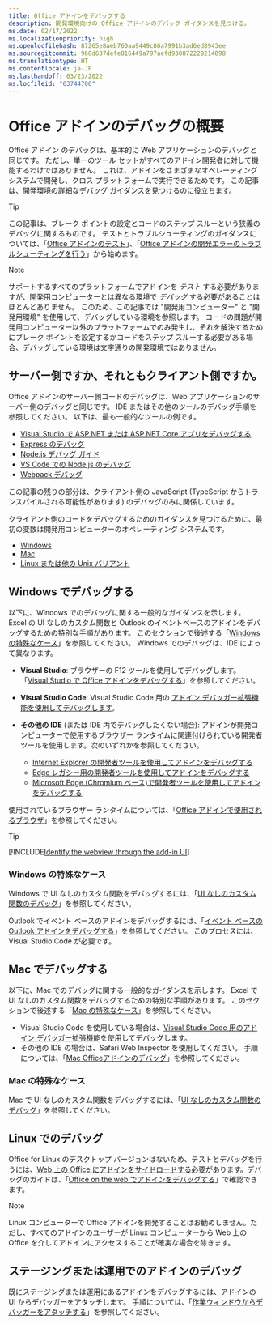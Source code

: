```yaml
---
title: Office アドインをデバッグする
description: 開発環境向けの Office アドインのデバッグ ガイダンスを見つける。
ms.date: 02/17/2022
ms.localizationpriority: high
ms.openlocfilehash: 87265e8aeb760aa9449c86a7991b3ad6ed8943ee
ms.sourcegitcommit: 968d637defe816449a797aefd930872229214898
ms.translationtype: HT
ms.contentlocale: ja-JP
ms.lasthandoff: 03/23/2022
ms.locfileid: "63744706"
---
```

# <a name="overview-of-debugging-office-add-ins"></a>Office アドインのデバッグの概要

Office アドイン のデバッグは、基本的に Web アプリケーションのデバッグと同じです。 ただし、単一のツール セットがすべてのアドイン開発者に対して機能するわけではありません。 これは、アドインをさまざまなオペレーティング システムで開発し、クロス プラットフォームで実行できるためです。 この記事は、開発環境の詳細なデバッグ ガイダンスを見つけるのに役立ちます。

> [!TIP]
> この記事は、ブレーク ポイントの設定とコードのステップ スルーという狭義のデバッグに関するものです。 テストとトラブルシューティングのガイダンスについては、「[Office アドインのテスト](test-debug-office-add-ins.md)」、「[Office アドインの開発エラーのトラブルシューティングを行う](troubleshoot-development-errors.md)」から始めます。

> [!NOTE]
> サポートするすべてのプラットフォームでアドインを *テスト* する必要がありますが、開発用コンピューターとは異なる環境で *デバッグ* する必要があることはほとんどありません。 このため、この記事では "開発用コンピューター" と "開発用環境" を使用して、デバッグしている環境を参照します。 コードの問題が開発用コンピューター以外のプラットフォームでのみ発生し、それを解決するためにブレーク ポイントを設定するかコードをステップ スルーする必要がある場合、デバッグしている環境は文字通りの開発環境ではありません。

## <a name="server-side-or-client-side"></a>サーバー側ですか、それともクライアント側ですか。

Office アドインのサーバー側コードのデバッグは、Web アプリケーションのサーバー側のデバッグと同じです。 IDE またはその他のツールのデバッグ手順を参照してください。 以下は、最も一般的なツールの例です。

- [Visual Studio で ASP.NET または ASP.NET Core アプリをデバッグする](/visualstudio/debugger/how-to-enable-debugging-for-aspnet-applications)
- [Express のデバッグ](https://expressjs.com/en/guide/debugging.html)
- [Node.js デバッグ ガイド](https://nodejs.org/en/docs/guides/debugging-getting-started/)
- [VS Code での Node.js のデバッグ](https://code.visualstudio.com/docs/nodejs/nodejs-debugging)
- [Webpack デバッグ](https://webpack.js.org/contribute/debugging/)

この記事の残りの部分は、クライアント側の JavaScript (TypeScript からトランスパイルされる可能性があります) のデバッグのみに関係しています。

クライアント側のコードをデバッグするためのガイダンスを見つけるために、最初の変数は開発用コンピューターのオペレーティング システムです。

- [Windows](#debug-on-windows)
- [Mac](#debug-on-mac)
- [Linux または他の Unix バリアント](#debug-on-linux)

## <a name="debug-on-windows"></a>Windows でデバッグする

以下に、Windows でのデバッグに関する一般的なガイダンスを示します。 Excel の UI なしのカスタム関数と Outlook のイベントベースのアドインをデバッグするための特別な手順があります。 このセクションで後述する「[Windows の特殊なケース](#special-cases-in-windows)」を参照してください。 Windows でのデバッグは、IDE によって異なります。

- **Visual Studio**: ブラウザーの F12 ツールを使用してデバッグします。 「[Visual Studio で Office アドインをデバッグする](../develop/debug-office-add-ins-in-visual-studio.md)」を参照してください。
- **Visual Studio Code**: Visual Studio Code 用の [アドイン デバッガー拡張機能を使用してデバッグします](debug-with-vs-extension.md)。
- **その他の IDE** (または IDE 内でデバッグしたくない場合): アドインが開発コンピューターで使用するブラウザー ランタイムに関連付けられている開発者ツールを使用します。次のいずれかを参照してください。

    - [Internet Explorer の開発者ツールを使用してアドインをデバッグする](debug-add-ins-using-f12-tools-ie.md)
    - [Edge レガシー用の開発者ツールを使用してアドインをデバッグする](debug-add-ins-using-devtools-edge-legacy.md)
    - [Microsoft Edge (Chromium ベース)で開発者ツールを使用してアドインをデバッグする](debug-add-ins-using-devtools-edge-chromium.md)

使用されているブラウザー ランタイムについては、「[Office アドインで使用されるブラウザ](../concepts/browsers-used-by-office-web-add-ins.md)」を参照してください。

> [!TIP]
> [!INCLUDE[Identify the webview through the add-in UI](../includes/identify-webview-in-ui.md)]

### <a name="special-cases-in-windows"></a>Windows の特殊なケース

Windows で UI なしのカスタム関数をデバッグするには、「[UI なしのカスタム関数のデバッグ](../excel/custom-functions-debugging.md)」を参照してください。

Outlook でイベント ベースのアドインをデバッグするには、「[イベント ベースの Outlook アドインをデバッグする](../outlook/debug-autolaunch.md)」を参照してください。 このプロセスには、Visual Studio Code が必要です。

## <a name="debug-on-mac"></a>Mac でデバッグする

以下に、Mac でのデバッグに関する一般的なガイダンスを示します。 Excel で UI なしのカスタム関数をデバッグするための特別な手順があります。 このセクションで後述する「[Mac の特殊なケース](#special-cases-in-mac)」を参照してください。

- Visual Studio Code を使用している場合は、[Visual Studio Code 用のアドイン デバッガー拡張機能](debug-with-vs-extension.md)を使用してデバッグします。
- その他の IDE の場合は、Safari Web Inspector を使用してください。 手順については、「[Mac Officeアドインのデバッグ](debug-office-add-ins-on-ipad-and-mac.md)」を参照してください。

### <a name="special-cases-in-mac"></a>Mac の特殊なケース

Mac で UI なしのカスタム関数をデバッグするには、「[UI なしのカスタム関数のデバッグ](../excel/custom-functions-debugging.md)」を参照してください。

## <a name="debug-on-linux"></a>Linux でのデバッグ

Office for Linux のデスクトップ バージョンはないため、テストとデバッグを行うには、[Web 上の Office にアドインをサイドロードする](sideload-office-add-ins-for-testing.md)必要があります。デバッグのガイドは、「[Office on the web でアドインをデバッグする](debug-add-ins-in-office-online.md)」で確認できます。

> [!NOTE]
> Linux コンピューターで Office アドインを開発することはお勧めしません。ただし、すべてのアドインのユーザーが Linux コンピューターから Web 上の Office を介してアドインにアクセスすることが確実な場合を除きます。

## <a name="debug-add-ins-in-staging-or-production"></a>ステージングまたは運用でのアドインのデバッグ

既にステージングまたは運用にあるアドインをデバッグするには、アドインの UI からデバッガーをアタッチします。 手順については、「[作業ウィンドウからデバッガーをアタッチする](attach-debugger-from-task-pane.md)」を参照してください。